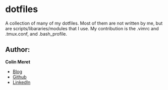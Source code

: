 # dotfiles


A collection of many of my dotfiles. Most of them are not written by me, but 
are scripts/libararies/modules that I use. My contribution is the .vimrc and
.tmux.conf, and .bash_profile.

## Author:

**Colin Meret** 
* [Blog](http://meret.io)
* [Github](http://github.com/colin92)
* [LinkedIn](http://linkedin.com/in/colinmeret)
